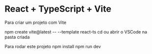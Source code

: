 # React + TypeScript + Vite

Para criar um projeto com Vite

npm create vite@latest <nome-projeto> -- --template react-ts
cd <nome-projeto> ou abrir o VSCode na pasta criada

Para rodar este projeto
npm install
npm run dev
